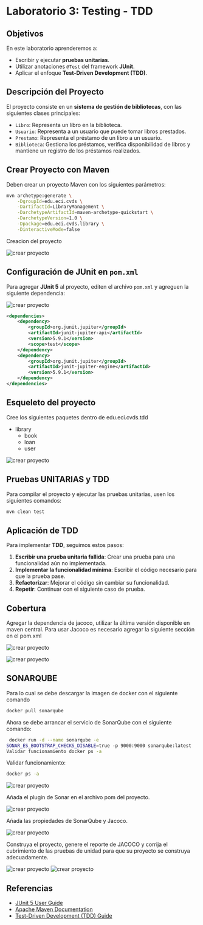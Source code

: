 # Laboratorio 3: Testing - TDD

## Objetivos
En este laboratorio aprenderemos a:

- Escribir y ejecutar **pruebas unitarias**.
- Utilizar anotaciones `@Test` del framework **JUnit**.
- Aplicar el enfoque **Test-Driven Development (TDD)**.

## Descripción del Proyecto
El proyecto consiste en un **sistema de gestión de bibliotecas**, con las siguientes clases principales:

- `Libro`: Representa un libro en la biblioteca.
- `Usuario`: Representa a un usuario que puede tomar libros prestados.
- `Prestamo`: Representa el préstamo de un libro a un usuario.
- `Biblioteca`: Gestiona los préstamos, verifica disponibilidad de libros y mantiene un registro de los préstamos realizados.

## Crear Proyecto con Maven
Deben crear un proyecto Maven con los siguientes parámetros:

```sh
mvn archetype:generate \
    -DgroupId=edu.eci.cvds \
    -DartifactId=LibraryManagement \
    -DarchetypeArtifactId=maven-archetype-quickstart \
    -DarchetypeVersion=1.0 \
    -Dpackage=edu.eci.cvds.library \
    -DinteractiveMode=false
```
Creacion del proyecto

 ![crear proyecto](Imagenes/crearMaven.png)

 ## Configuración de JUnit en `pom.xml`
Para agregar **JUnit 5** al proyecto, editen el archivo `pom.xml` y agreguen la siguiente dependencia:

  ![crear proyecto](Imagenes/crearMaven.png)

```xml
<dependencies>
    <dependency>
        <groupId>org.junit.jupiter</groupId>
        <artifactId>junit-jupiter-api</artifactId>
        <version>5.9.1</version>
        <scope>test</scope>
    </dependency>
    <dependency>
        <groupId>org.junit.jupiter</groupId>
        <artifactId>junit-jupiter-engine</artifactId>
        <version>5.9.1</version>
    </dependency>
</dependencies>
```

## Esqueleto del proyecto
Cree los siguientes paquetes dentro de edu.eci.cvds.tdd

 - library
   - book
   - loan
   - user

 ![crear proyecto](Imagenes/esqueleto.png)

## Pruebas UNITARIAS y TDD
Para compilar el proyecto y ejecutar las pruebas unitarias, usen los siguientes comandos:

```sh
mvn clean test
```
## Aplicación de TDD
Para implementar **TDD**, seguimos estos pasos:

1. **Escribir una prueba unitaria fallida**: Crear una prueba para una funcionalidad aún no implementada.
2. **Implementar la funcionalidad mínima**: Escribir el código necesario para que la prueba pase.
3. **Refactorizar**: Mejorar el código sin cambiar su funcionalidad.
4. **Repetir**: Continuar con el siguiente caso de prueba.


## Cobertura
Agregar la dependencia de jacoco, utilizar la última versión disponible en maven central.
Para usar Jacoco es necesario agregar la siguiente sección en el pom.xml


 ![crear proyecto](Imagenes/properties.png)


 ![crear proyecto](Imagenes/jacoco.png)


## SONARQUBE

Para lo cual se debe descargar la imagen de docker con el siguiente comando

```sh
docker pull sonarqube
```

Ahora se debe arrancar el servicio de SonarQube con el siguiente comando:

```sh
 docker run -d --name sonarqube -e 
SONAR_ES_BOOTSTRAP_CHECKS_DISABLE=true -p 9000:9000 sonarqube:latest
Validar funcionamiento docker ps -a
```
Validar funcionamiento: 

```sh
docker ps -a
```

 ![crear proyecto](Imagenes/sonarQube.png)

 Añada el plugin de Sonar en el archivo pom del proyecto.

![crear proyecto](Imagenes/plugin.png)

Añada las propiedades de SonarQube y Jacoco.

![crear proyecto](Imagenes/properties.png)

Construya el proyecto, genere el reporte de JACOCO y corrija el cubrimiento de las pruebas de unidad para que su proyecto se construya adecuadamente.


![crear proyecto](Imagenes/jacoco.png)
![crear proyecto](Imagenes/jacoco2.png)

## Referencias
- [JUnit 5 User Guide](https://junit.org/junit5/docs/current/user-guide/)
- [Apache Maven Documentation](https://maven.apache.org/guides/index.html)
- [Test-Driven Development (TDD) Guide](https://martinfowler.com/bliki/TestDrivenDevelopment.html)
